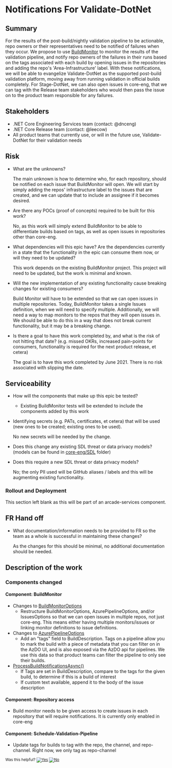 # Notifications For Validate-DotNet

## Summary

For the results of the post-build/nightly validation pipeline to be actionable, repo owners or their representatives need to be notified of failures when they occur. We propose to use [BuildMonitor](https://dev.azure.com/dnceng/internal/_wiki/wikis/DNCEng%20Services%20Wiki/185/BuildFailureManagement) to monitor the results of the validation pipeline, and notify repo owners of the failures in their runs based on the tags associated with each build by opening issues in the repositories and adding the repo's 'Area-Infrastructure' label. With these notifications, we will be able to evangelize Validate-DotNet as the supported post-build validation platform, moving away from running validation in official builds completely. For Stage-DotNet, we can also open issues in core-eng, that we can tag with the Release team stakeholders who would then pass the issue on to the product team responsible for any failures.

## Stakeholders

- .NET Core Engineering Services team (contact: @dnceng)
- .NET Core Release team (contact: @leecow)
- All product teams that currently use, or will in the future use, Validate-DotNet for their validation needs

## Risk

- What are the unknowns?

  The main unknown is how to determine who, for each repository, should be notified on each issue that BuildMonitor will open. We will start by simply adding the repos' infrastructure label to the issues that are created, and we can update that to include an assignee if it becomes desired.

- Are there any POCs (proof of concepts) required to be built for this work?

  No, as this work will simply extend BuildMonitor to be able to differentiate builds based on tags, as well as open issues in repositories other than core-eng.

- What dependencies will this epic have? Are the dependencies currently in a state that the functionality in the epic can consume them now, or will they need to be updated?

  This work depends on the existing BuildMonitor project. This project will need to be updated, but the work is minimal and known.

- Will the new implementation of any existing functionality cause breaking changes for existing consumers?

  Build Monitor will have to be extended so that we can open issues in multiple repositories. Today, BuildMonitor takes a single Issues definition, when we will need to specify multiple. Additionally, we will need a way to map monitors to the repos that they will open issues in. We should be able to do this in a way that does not break current functionality, but it may be a breaking change.

- Is there a goal to have this work completed by, and what is the risk of not hitting that date? (e.g. missed OKRs, increased pain-points for consumers, functionality is required for the next product release, et cetera)

  The goal is to have this work completed by June 2021. There is no risk associated with slipping the date.

## Serviceability

- How will the components that make up this epic be tested?

  - Existing BuildMonitor tests will be extended to include the components added by this work

- Identifying secrets (e.g. PATs, certificates, et cetera) that will be used (new ones to be created; existing ones to be used).
  
  No new secrets will be needed by the change.

- Does this change any existing SDL threat or data privacy models? (models can be found in [core-eng/SDL](https://github.com/dotnet/core-eng/SDL) folder)
- Does this require a new SDL threat or data privacy models?  

  No; the only PII used will be GitHub aliases / labels and this will be augmenting existing functionality.

### Rollout and Deployment

This section left blank as this will be part of an arcade-services component.

## FR Hand off

- What documentation/information needs to be provided to FR so the team as a whole is successful in maintaining these changes? 

  As the changes for this should be minimal, no additional documentation should be needed.

## Description of the work

### Components changed

#### Component: BuildMonitor

- Changes to [BuildMonitorOptions](https://github.com/dotnet/arcade-services/blob/main/src/DotNet.Status.Web/Options/BuildMonitorOptions.cs)
  - Restructure BuildMonitorOptions, AzurePipelineOptions, and/or IssuesOptions so that we can open issues in multiple repos, not just core-eng. This means either having multiple monitors/issues or linking monitor definitions to issue definitions.
- Changes to [AzurePipelineOptions](https://github.com/dotnet/arcade-services/blob/main/src/DotNet.Status.Web/Options/BuildMonitorOptions.cs#L20)
  - Add an "tags" field to BuildDescription. Tags on a pipeline allow you to mark the build with a piece of metadata that you can filter on in the AzDO UI, and is also exposed via the AzDO api for pipelines. We use this data so that product teams can filter the pipeline to only see their builds.
- [ProcessBuildNotificationsAsync()](https://github.com/dotnet/arcade-services/blob/main/src/DotNet.Status.Web/Controllers/AzurePipelinesController.cs#L143)
  - If Tags are set in BuildDescription, compare to the tags for the given build, to determine if this is a build of interest
  - If custom text available, append it to the body of the issue description

#### Component: Repository access

- Build monitor needs to be given access to create issues in each repository that will require notifications. It is currently only enabled in core-eng

#### Component: Schedule-Validation-Pipeline

- Update tags for builds to tag with the repo, the channel, and repo-channel. Right now, we only tag as repo-channel

<!-- Begin Generated Content: Doc Feedback -->
<sub>Was this helpful? [![Yes](https://helix.dot.net/f/ip/5?p=Documentation%5CTeamProcess%5COne-Pagers%5Cvalidation-notifications-arcade7299.md)](https://helix.dot.net/f/p/5?p=Documentation%5CTeamProcess%5COne-Pagers%5Cvalidation-notifications-arcade7299.md) [![No](https://helix.dot.net/f/in)](https://helix.dot.net/f/n/5?p=Documentation%5CTeamProcess%5COne-Pagers%5Cvalidation-notifications-arcade7299.md)</sub>
<!-- End Generated Content-->

